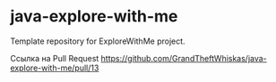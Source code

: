 # java-explore-with-me
Template repository for ExploreWithMe project.

Ccылка на Pull Request
https://github.com/GrandTheftWhiskas/java-explore-with-me/pull/13

